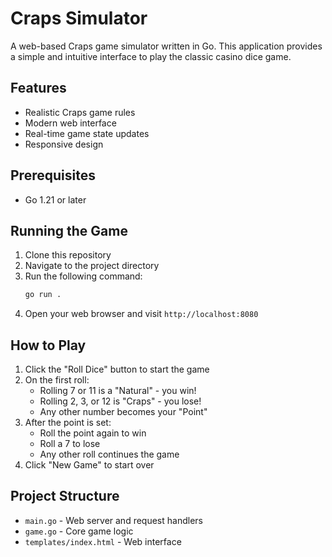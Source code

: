 # Craps Simulator

A web-based Craps game simulator written in Go. This application provides a simple and intuitive interface to play the classic casino dice game.

## Features

- Realistic Craps game rules
- Modern web interface
- Real-time game state updates
- Responsive design

## Prerequisites

- Go 1.21 or later

## Running the Game

1. Clone this repository
2. Navigate to the project directory
3. Run the following command:
   ```bash
   go run .
   ```
4. Open your web browser and visit `http://localhost:8080`

## How to Play

1. Click the "Roll Dice" button to start the game
2. On the first roll:
   - Rolling 7 or 11 is a "Natural" - you win!
   - Rolling 2, 3, or 12 is "Craps" - you lose!
   - Any other number becomes your "Point"
3. After the point is set:
   - Roll the point again to win
   - Roll a 7 to lose
   - Any other roll continues the game
4. Click "New Game" to start over

## Project Structure

- `main.go` - Web server and request handlers
- `game.go` - Core game logic
- `templates/index.html` - Web interface 
